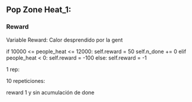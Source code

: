 ## Pop Zone Heat_1:

### Reward
Variable Reward: Calor desprendido por la gent

if 10000 <= people_heat <= 12000:
    self.reward = 50
    self.n_done += 0
elif people_heat < 0:
    self.reward = -100
else:
    self.reward = -1

1 rep:

10 repeticiones:


reward 1 y sin acumulación de done
